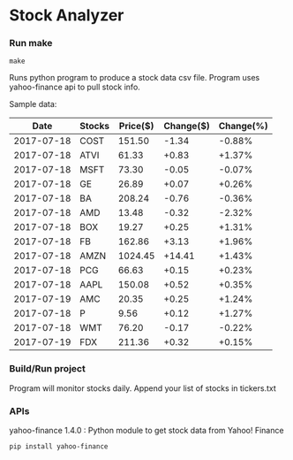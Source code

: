 # Stock Analyzer

### Run make
```
make
```

Runs python program to produce a stock data csv file. Program uses yahoo-finance api to pull stock info.

Sample data:

| Date| Stocks| Price($)| Change($)| Change(%) | 
| --- | --- | --- | --- | ---  | 
| 2017-07-18| COST| 151.50| -1.34| -0.88% | 
| 2017-07-18| ATVI| 61.33| +0.83| +1.37% | 
| 2017-07-18| MSFT| 73.30| -0.05| -0.07% | 
| 2017-07-18| GE| 26.89| +0.07| +0.26% | 
| 2017-07-18| BA| 208.24| -0.76| -0.36% | 
| 2017-07-18| AMD| 13.48| -0.32| -2.32% | 
| 2017-07-18| BOX| 19.27| +0.25| +1.31% | 
| 2017-07-18| FB| 162.86| +3.13| +1.96% | 
| 2017-07-18| AMZN| 1024.45| +14.41| +1.43% | 
| 2017-07-18| PCG| 66.63| +0.15| +0.23% | 
| 2017-07-18| AAPL| 150.08| +0.52| +0.35% | 
| 2017-07-19| AMC| 20.35| +0.25| +1.24% | 
| 2017-07-18| P| 9.56| +0.12| +1.27% | 
| 2017-07-18| WMT| 76.20| -0.17| -0.22% | 
| 2017-07-19| FDX| 211.36| +0.32| +0.15% | 

### Build/Run project

Program will monitor stocks daily. Append your list of stocks in tickers.txt

### APIs
yahoo-finance 1.4.0 : Python module to get stock data from Yahoo! Finance

```
pip install yahoo-finance
```

